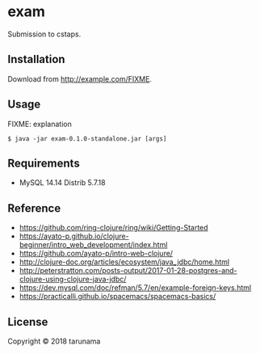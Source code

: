 # exam

Submission to cstaps.

## Installation

Download from http://example.com/FIXME.

## Usage

FIXME: explanation

    $ java -jar exam-0.1.0-standalone.jar [args]

## Requirements

* MySQL 14.14 Distrib 5.7.18

## Reference

* https://github.com/ring-clojure/ring/wiki/Getting-Started
* https://ayato-p.github.io/clojure-beginner/intro_web_development/index.html
* https://github.com/ayato-p/intro-web-clojure/
* http://clojure-doc.org/articles/ecosystem/java_jdbc/home.html
* http://peterstratton.com/posts-output/2017-01-28-postgres-and-clojure-using-clojure-java-jdbc/
* https://dev.mysql.com/doc/refman/5.7/en/example-foreign-keys.html
* https://practicalli.github.io/spacemacs/spacemacs-basics/

## License

Copyright © 2018 tarunama
